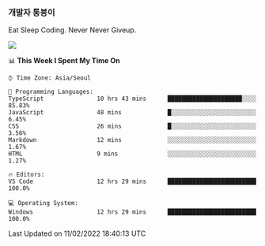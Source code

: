 ### 개발자 통붕이
Eat Sleep Coding.
Never Never Giveup.

<img src="https://github-readme-stats.vercel.app/api/top-langs/?username=tiaz0128&layout=compact" />

<br/>

<!--START_SECTION:waka-->
📊 **This Week I Spent My Time On** 

```text
⌚︎ Time Zone: Asia/Seoul

💬 Programming Languages: 
TypeScript               10 hrs 43 mins      █████████████████████░░░░   85.83% 
JavaScript               48 mins             █░░░░░░░░░░░░░░░░░░░░░░░░   6.45% 
CSS                      26 mins             █░░░░░░░░░░░░░░░░░░░░░░░░   3.56% 
Markdown                 12 mins             ░░░░░░░░░░░░░░░░░░░░░░░░░   1.67% 
HTML                     9 mins              ░░░░░░░░░░░░░░░░░░░░░░░░░   1.27%

🔥 Editors: 
VS Code                  12 hrs 29 mins      █████████████████████████   100.0%

💻 Operating System: 
Windows                  12 hrs 29 mins      █████████████████████████   100.0%

```


 Last Updated on 11/02/2022 18:40:13 UTC
<!--END_SECTION:waka-->
